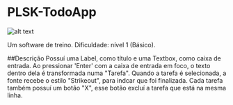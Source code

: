 # PLSK-TodoApp
![alt text](https://i.imgur.com/K0lzgTe.gif)

Um software de treino.
Dificuldade: nível 1 (Básico).

##Descrição
Possuí uma Label, como título e uma Textbox, como caixa de entrada.
Ao pressionar 'Enter' com a caixa de entrada em foco, o texto dentro dela é transformada numa "Tarefa".
Quando a tarefa é selecionada, a fonte recebe o estilo "Strikeout", para indcar que foi finalizada.
Cada tarefa também possuí um botão "X", esse botão excluí a tarefa que está na mesma linha.
